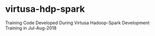 # virtusa-hdp-spark
Training Code Developed During Virtusa Hadoop-Spark Development Training in Jul-Aug-2018
